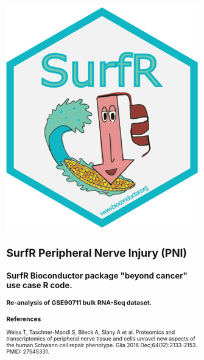 ![Example](Pictures/SurfR_logo.png)
# SurfR Peripheral Nerve Injury (PNI)

## SurfR Bioconductor package "beyond cancer" use case R code.

 
### Re-analysis of GSE90711 bulk RNA-Seq dataset. 



### References

Weiss T, Taschner-Mandl S, Bileck A, Slany A et al. 
Proteomics and transcriptomics of peripheral nerve tissue and cells unravel new aspects of the human Schwann cell repair phenotype. 
Glia 2016 Dec;64(12):2133-2153. PMID: 27545331.


